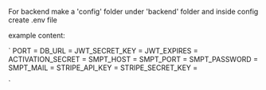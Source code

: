 For backend make a 'config' folder under 'backend' folder and inside config create .env file

example content:

`
PORT = 
DB_URL = 
JWT_SECRET_KEY = 
JWT_EXPIRES = 
ACTIVATION_SECRET = 
SMPT_HOST = 
SMPT_PORT = 
SMPT_PASSWORD = 
SMPT_MAIL =
STRIPE_API_KEY = 
STRIPE_SECRET_KEY = 

`
